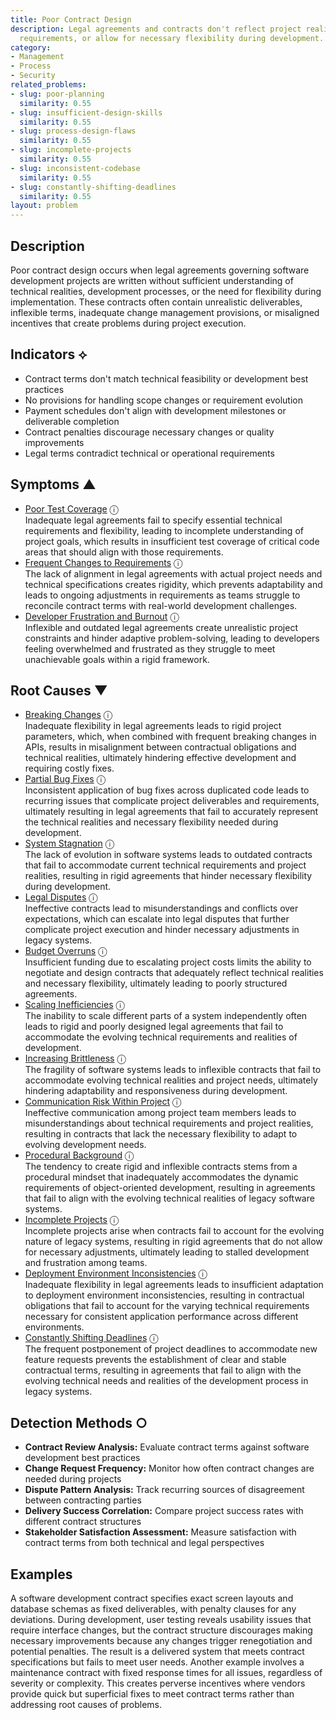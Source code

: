 ```yaml
---
title: Poor Contract Design
description: Legal agreements and contracts don't reflect project realities, technical
  requirements, or allow for necessary flexibility during development.
category:
- Management
- Process
- Security
related_problems:
- slug: poor-planning
  similarity: 0.55
- slug: insufficient-design-skills
  similarity: 0.55
- slug: process-design-flaws
  similarity: 0.55
- slug: incomplete-projects
  similarity: 0.55
- slug: inconsistent-codebase
  similarity: 0.55
- slug: constantly-shifting-deadlines
  similarity: 0.55
layout: problem
---
```


## Description

Poor contract design occurs when legal agreements governing software development projects are written without sufficient understanding of technical realities, development processes, or the need for flexibility during implementation. These contracts often contain unrealistic deliverables, inflexible terms, inadequate change management provisions, or misaligned incentives that create problems during project execution.


## Indicators ⟡

- Contract terms don't match technical feasibility or development best practices
- No provisions for handling scope changes or requirement evolution
- Payment schedules don't align with development milestones or deliverable completion
- Contract penalties discourage necessary changes or quality improvements
- Legal terms contradict technical or operational requirements


## Symptoms ▲

- [Poor Test Coverage](poor-test-coverage.md) <span class="info-tooltip" title="Confidence: 0.447, Strength: 0.687">ⓘ</span>
<br/>  Inadequate legal agreements fail to specify essential technical requirements and flexibility, leading to incomplete understanding of project goals, which results in insufficient test coverage of critical code areas that should align with those requirements.
- [Frequent Changes to Requirements](frequent-changes-to-requirements.md) <span class="info-tooltip" title="Confidence: 0.386, Strength: 0.640">ⓘ</span>
<br/>  The lack of alignment in legal agreements with actual project needs and technical specifications creates rigidity, which prevents adaptability and leads to ongoing adjustments in requirements as teams struggle to reconcile contract terms with real-world development challenges.
- [Developer Frustration and Burnout](developer-frustration-and-burnout.md) <span class="info-tooltip" title="Confidence: 0.338, Strength: 0.594">ⓘ</span>
<br/>  Inflexible and outdated legal agreements create unrealistic project constraints and hinder adaptive problem-solving, leading to developers feeling overwhelmed and frustrated as they struggle to meet unachievable goals within a rigid framework.

## Root Causes ▼

- [Breaking Changes](breaking-changes.md) <span class="info-tooltip" title="Confidence: 0.346, Strength: 0.877">ⓘ</span>
<br/>  Inadequate flexibility in legal agreements leads to rigid project parameters, which, when combined with frequent breaking changes in APIs, results in misalignment between contractual obligations and technical realities, ultimately hindering effective development and requiring costly fixes.
- [Partial Bug Fixes](partial-bug-fixes.md) <span class="info-tooltip" title="Confidence: 0.331, Strength: 0.964">ⓘ</span>
<br/>  Inconsistent application of bug fixes across duplicated code leads to recurring issues that complicate project deliverables and requirements, ultimately resulting in legal agreements that fail to accurately represent the technical realities and necessary flexibility needed during development.
- [System Stagnation](system-stagnation.md) <span class="info-tooltip" title="Confidence: 0.329, Strength: 0.838">ⓘ</span>
<br/>  The lack of evolution in software systems leads to outdated contracts that fail to accommodate current technical requirements and project realities, resulting in rigid agreements that hinder necessary flexibility during development.
- [Legal Disputes](legal-disputes.md) <span class="info-tooltip" title="Confidence: 0.325, Strength: 0.844">ⓘ</span>
<br/>  Ineffective contracts lead to misunderstandings and conflicts over expectations, which can escalate into legal disputes that further complicate project execution and hinder necessary adjustments in legacy systems.
- [Budget Overruns](budget-overruns.md) <span class="info-tooltip" title="Confidence: 0.322, Strength: 0.972">ⓘ</span>
<br/>  Insufficient funding due to escalating project costs limits the ability to negotiate and design contracts that adequately reflect technical realities and necessary flexibility, ultimately leading to poorly structured agreements.
- [Scaling Inefficiencies](scaling-inefficiencies.md) <span class="info-tooltip" title="Confidence: 0.317, Strength: 0.919">ⓘ</span>
<br/>  The inability to scale different parts of a system independently often leads to rigid and poorly designed legal agreements that fail to accommodate the evolving technical requirements and realities of development.
- [Increasing Brittleness](increasing-brittleness.md) <span class="info-tooltip" title="Confidence: 0.317, Strength: 0.885">ⓘ</span>
<br/>  The fragility of software systems leads to inflexible contracts that fail to accommodate evolving technical realities and project needs, ultimately hindering adaptability and responsiveness during development.
- [Communication Risk Within Project](communication-risk-within-project.md) <span class="info-tooltip" title="Confidence: 0.316, Strength: 0.939">ⓘ</span>
<br/>  Ineffective communication among project team members leads to misunderstandings about technical requirements and project realities, resulting in contracts that lack the necessary flexibility to adapt to evolving development needs.
- [Procedural Background](procedural-background.md) <span class="info-tooltip" title="Confidence: 0.316, Strength: 0.956">ⓘ</span>
<br/>  The tendency to create rigid and inflexible contracts stems from a procedural mindset that inadequately accommodates the dynamic requirements of object-oriented development, resulting in agreements that fail to align with the evolving technical realities of legacy software systems.
- [Incomplete Projects](incomplete-projects.md) <span class="info-tooltip" title="Confidence: 0.313, Strength: 0.952">ⓘ</span>
<br/>  Incomplete projects arise when contracts fail to account for the evolving nature of legacy systems, resulting in rigid agreements that do not allow for necessary adjustments, ultimately leading to stalled development and frustration among teams.
- [Deployment Environment Inconsistencies](deployment-environment-inconsistencies.md) <span class="info-tooltip" title="Confidence: 0.307, Strength: 0.782">ⓘ</span>
<br/>  Inadequate flexibility in legal agreements leads to insufficient adaptation to deployment environment inconsistencies, resulting in contractual obligations that fail to account for the varying technical requirements necessary for consistent application performance across different environments.
- [Constantly Shifting Deadlines](constantly-shifting-deadlines.md) <span class="info-tooltip" title="Confidence: 0.303, Strength: 0.951">ⓘ</span>
<br/>  The frequent postponement of project deadlines to accommodate new feature requests prevents the establishment of clear and stable contractual terms, resulting in agreements that fail to align with the evolving technical needs and realities of the development process in legacy systems.

## Detection Methods ○

- **Contract Review Analysis:** Evaluate contract terms against software development best practices
- **Change Request Frequency:** Monitor how often contract changes are needed during projects
- **Dispute Pattern Analysis:** Track recurring sources of disagreement between contracting parties
- **Delivery Success Correlation:** Compare project success rates with different contract structures
- **Stakeholder Satisfaction Assessment:** Measure satisfaction with contract terms from both technical and legal perspectives


## Examples

A software development contract specifies exact screen layouts and database schemas as fixed deliverables, with penalty clauses for any deviations. During development, user testing reveals usability issues that require interface changes, but the contract structure discourages making necessary improvements because any changes trigger renegotiation and potential penalties. The result is a delivered system that meets contract specifications but fails to meet user needs. Another example involves a maintenance contract with fixed response times for all issues, regardless of severity or complexity. This creates perverse incentives where vendors provide quick but superficial fixes to meet contract terms rather than addressing root causes of problems.
